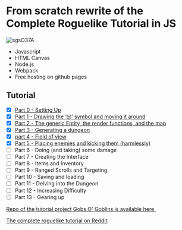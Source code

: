 # From scratch rewrite of the Complete Roguelike Tutorial in JS

![sgsO37A](https://user-images.githubusercontent.com/925980/85092017-69762e00-b1ae-11ea-8a2a-b4f0776bf728.png)

- Javascript
- HTML Canvas
- Node.js
- Webpack
- Free hosting on github pages

## Tutorial

- [x] [Part 0 - Setting Up](https://github.com/luetkemj/jsrlt/blob/master/tutorial/part0.md)
- [x] [Part 1 - Drawing the ‘@’ symbol and moving it around](https://github.com/luetkemj/jsrlt/blob/master/tutorial/part1.md)
- [x] [Part 2 - The generic Entity, the render functions, and the map](https://github.com/luetkemj/jsrlt/blob/master/tutorial/part2.md)
- [x] [Part 3 - Generating a dungeon](https://github.com/luetkemj/jsrlt/blob/master/tutorial/part3.md)
- [x] [part 4 - Field of view](https://github.com/luetkemj/jsrlt/blob/master/tutorial/part4.md)
- [x] [Part 5 - Placing enemies and kicking them (harmlessly)]((https://github.com/luetkemj/jsrlt/blob/master/tutorial/part5.md))
- [ ] Part 6 - Doing (and taking) some damage
- [ ] Part 7 - Creating the Interface
- [ ] Part 8 - Items and Inventory
- [ ] Part 9 - Ranged Scrolls and Targeting
- [ ] Part 10 - Saving and loading
- [ ] Part 11 - Delving into the Dungeon
- [ ] Part 12 - Increasing Difficulty
- [ ] Part 13 - Gearing up

[Repo of the tutorial project Gobs O' Goblins is available here.](https://github.com/luetkemj/gobs-o-goblins)

[The complete roguelike tutorial on Reddit](https://www.reddit.com/r/roguelikedev/comments/grccvt/roguelikedev_does_the_complete_roguelike_tutorial/)
